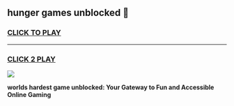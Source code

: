 
## hunger games unblocked 👋
<h3>
<a href="https://premium.freeplayer.one?title=hunger_games_unblocked&ref=13F">CLICK TO PLAY</a></h3>
<hr>

<h3>
<a href="https://premium.freeplayer.one?title=hunger_games_unblocked&ref=13F">CLICK 2 PLAY</a>
  
</h3>

<a href="https://premium.freeplayer.one?title=hunger_games_unblocked&ref=12F/"><img src="https://clearcache.store/games.png"></a>


**worlds hardest game unblocked: Your Gateway to Fun and Accessible Online Gaming**
